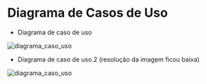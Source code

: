 # Diagrama de Casos de Uso

- Diagrama de caso de uso

![diagrama_caso_uso](https://github.com/Organization-ES43C-2023-2/futalk/assets/138496370/b01ee564-7407-4701-91ae-23462430e523)


- Diagrama de caso de uso 2 (resolução da imagem ficou baixa) 


![diagrama_caso_uso](https://github.com/Organization-ES43C-2023-2/futalk/assets/138496370/780be1fd-d1f4-424f-aab7-f51c6ac2dc8f)
